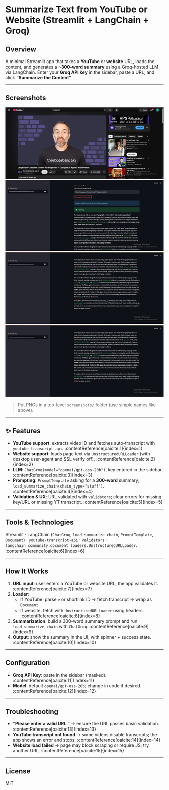 # Summarize Text from YouTube or Website (Streamlit + LangChain + Groq)

## Overview
A minimal Streamlit app that takes a **YouTube** or **website** URL, loads the content, and generates a **~300-word summary** using a Groq-hosted LLM via LangChain. Enter your **Groq API key** in the sidebar, paste a URL, and click **“Summarize the Content”**

---

## Screenshots

![](Screenshots/1.png)
![](Screenshots/2.png)
![](Screenshots/3.png)
![](Screenshots/3.png)

> Put PNGs in a top-level `screenshots/` folder (use simple names like above).

---

## ✨ Features
- **YouTube support**: extracts video ID and fetches auto-transcript with `youtube-transcript-api`. :contentReference[oaicite:1]{index=1}  
- **Website support**: loads page text via `UnstructuredURLLoader` (with desktop user-agent and SSL verify off). :contentReference[oaicite:2]{index=2}  
- **LLM**: `ChatGroq(model="openai/gpt-oss-20b")`, key entered in the sidebar. :contentReference[oaicite:3]{index=3}  
- **Prompting**: `PromptTemplate` asking for a **300-word** summary; `load_summarize_chain(chain_type="stuff")`. :contentReference[oaicite:4]{index=4}  
- **Validation & UX**: URL validated with `validators`; clear errors for missing key/URL or missing YT transcript. :contentReference[oaicite:5]{index=5}

---

## Tools & Technologies
Streamlit · LangChain (`ChatGroq`, `load_summarize_chain`, `PromptTemplate`, `Document`) · `youtube-transcript-api` · `validators` · `langchain_community.document_loaders.UnstructuredURLLoader`. :contentReference[oaicite:6]{index=6}

---

## How It Works
1. **URL input**: user enters a YouTube or website URL; the app validates it. :contentReference[oaicite:7]{index=7}  
2. **Loader**:
   - If YouTube: parse `v` or shortlink ID → fetch transcript → wrap as `Document`.  
   - If website: fetch with `UnstructuredURLLoader` using headers. :contentReference[oaicite:8]{index=8}
3. **Summarization**: build a 300-word summary prompt and run `load_summarize_chain` with `ChatGroq`. :contentReference[oaicite:9]{index=9}
4. **Output**: show the summary in the UI, with spinner + success state. :contentReference[oaicite:10]{index=10}

---

## Configuration
- **Groq API Key**: paste in the sidebar (masked). :contentReference[oaicite:11]{index=11}  
- **Model**: default `openai/gpt-oss-20b`; change in code if desired. :contentReference[oaicite:12]{index=12}

---

## Troubleshooting
- **“Please enter a valid URL.”** → ensure the URL passes basic validation. :contentReference[oaicite:13]{index=13}  
- **YouTube transcript not found** → some videos disable transcripts; the app shows an error and stops. :contentReference[oaicite:14]{index=14}  
- **Website load failed** → page may block scraping or require JS; try another URL. :contentReference[oaicite:15]{index=15}

---

## License
MIT


